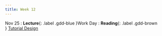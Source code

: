 ```yaml
---
title: Week 12
---
```


Nov 25
: **Lecture**{: .label .gdd-blue }Work Day
: **Reading**{: .label .gdd-brown } [Tutorial Design]

[Tutorial Design]: https://gamedevelopment.tutsplus.com/tutorials/the-many-ways-to-show-the-player-how-its-done-with-in-game-tutorials--gamedev-400 



